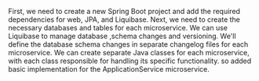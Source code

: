 First, we need to create a new Spring Boot project and add the required dependencies for web, JPA, and Liquibase.
Next, we need to create the necessary databases and tables for each microservice. We can use Liquibase to manage database ,schema changes and versioning. We'll define the database schema changes in separate changelog files for each microservice.
We can create separate Java classes for each microservice, with each class responsible for handling its specific functionality. so added basic implementation for the ApplicationService microservice.
